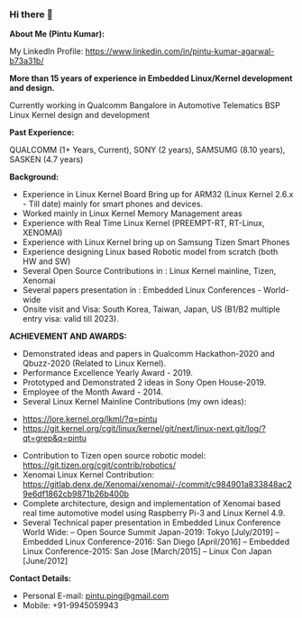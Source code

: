 ### Hi there 👋

**About Me (Pintu Kumar):**

My LinkedIn Profile: https://www.linkedin.com/in/pintu-kumar-agarwal-b73a31b/

**More than 15 years of experience in Embedded Linux/Kernel development and design.**

Currently working in Qualcomm Bangalore in Automotive Telematics BSP Linux Kernel design and development

**Past Experience:**

QUALCOMM (1+ Years, Current), SONY (2 years), SAMSUMG (8.10 years), SASKEN (4.7 years)

**Background:**

* Experience in Linux Kernel Board Bring up for ARM32 (Linux Kernel 2.6.x - Till date) mainly for smart phones and devices.
* Worked mainly in Linux Kernel Memory Management areas
* Experience with Real Time Linux Kernel (PREEMPT-RT, RT-Linux, XENOMAI)
* Experience with Linux Kernel bring up on Samsung Tizen Smart Phones
* Experience designing Linux based Robotic model from scratch (both HW and SW)
* Several Open Source Contributions in : Linux Kernel mainline, Tizen, Xenomai
* Several papers presentation in : Embedded Linux Conferences - World-wide
* Onsite visit and Visa: South Korea, Taiwan, Japan, US (B1/B2 multiple entry visa: valid till 2023).


**ACHIEVEMENT AND AWARDS:**

* Demonstrated ideas and papers in Qualcomm Hackathon-2020 and Qbuzz-2020 (Related to Linux Kernel).
* Performance Excellence Yearly Award - 2019.
* Prototyped and Demonstrated 2 ideas in Sony Open House-2019.
* Employee of the Month Award - 2014.
* Several Linux Kernel Mainline Contributions (my own ideas):
- https://lore.kernel.org/lkml/?q=pintu
- https://git.kernel.org/cgit/linux/kernel/git/next/linux-next.git/log/?qt=grep&q=pintu
* Contribution to Tizen open source robotic model: https://git.tizen.org/cgit/contrib/robotics/
* Xenomai Linux Kernel Contribution: https://gitlab.denx.de/Xenomai/xenomai/-/commit/c984901a833848ac29e6df1862cb9871b26b400b
* Complete architecture, design and implementation of Xenomai based real time automotive model using Raspberry Pi-3 and Linux Kernel 4.9.
* Several Technical paper presentation in Embedded Linux Conference World Wide:
– Open Source Summit Japan-2019: Tokyo [July/2019]
– Embedded Linux Conference-2016: San Diego [April/2016]
– Embedded Linux Conference-2015: San Jose [March/2015]
– Linux Con Japan [June/2012]


**Contact Details:**

* Personal E-mail: pintu.ping@gmail.com
* Mobile: +91-9945059943

